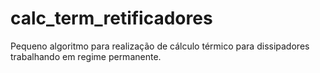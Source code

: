 # calc_term_retificadores
Pequeno algoritmo para realização de cálculo térmico para dissipadores trabalhando em regime permanente.
